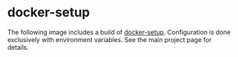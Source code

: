 # docker-setup
The following image includes a build of [docker-setup](https://github.com/louisroyer/docker-setup).
Configuration is done exclusively with environment variables. See the main project page for details.
